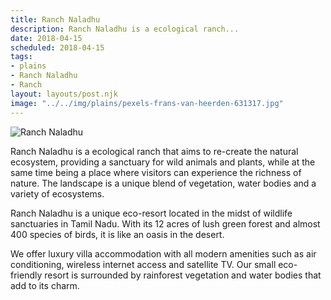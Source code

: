 ```yaml
---
title: Ranch Naladhu
description: Ranch Naladhu is a ecological ranch...
date: 2018-04-15
scheduled: 2018-04-15
tags:
- plains
- Ranch Naladhu
- Ranch
layout: layouts/post.njk
image: "../../img/plains/pexels-frans-van-heerden-631317.jpg"
---
```


![Ranch Naladhu](../../img/plains/pexels-frans-van-heerden-631317.jpg)

Ranch Naladhu is a ecological ranch that aims to re-create the natural ecosystem, providing a sanctuary for wild animals and plants, while at the same time being a place where visitors can experience the richness of nature. The landscape is a unique blend of vegetation, water bodies and a variety of ecosystems.

Ranch Naladhu is a unique eco-resort located in the midst of wildlife sanctuaries in Tamil Nadu. With its 12 acres of lush green forest and almost 400 species of birds, it is like an oasis in the desert.

We offer luxury villa accommodation with all modern amenities such as air conditioning, wireless internet access and satellite TV. Our small eco-friendly resort is surrounded by rainforest vegetation and water bodies that add to its charm.